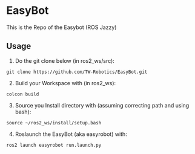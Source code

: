 # EasyBot
This is the Repo of the Easybot (ROS Jazzy)
## Usage
1. Do the git clone below (in ros2_ws/src):
```
git clone https://github.com/TW-Robotics/EasyBot.git
```
2. Build your Workspace with (in ros2_ws): 
```
colcon build
```
3. Source you Install directory with (assuming correcting path and using bash):
```
source ~/ros2_ws/install/setup.bash
```
4. Roslaunch the EasyBot (aka easyrobot) with:
```
ros2 launch easyrobot run.launch.py
```
